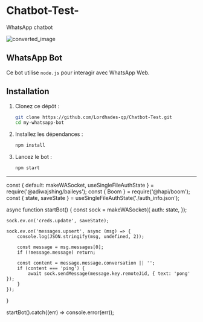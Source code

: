 # Chatbot-Test-
WhatsApp chatbot 

![converted_image](https://github.com/user-attachments/assets/009c639c-3fea-4372-b728-c740d8aec591)


## WhatsApp Bot


Ce bot utilise `node.js` pour interagir avec WhatsApp Web.

## Installation
1. Clonez ce dépôt :  
   ```bash
   git clone https://github.com/Lordhades-qp/Chatbot-Test.git
   cd my-whatsapp-bot
   ```
2. Installez les dépendances :  
   ```bash
   npm install
   ```
3. Lancez le bot :  
   ```bash
   npm start
   ```


---------

   const { default: makeWASocket, useSingleFileAuthState } = require('@adiwajshing/baileys');
const { Boom } = require('@hapi/boom');
const { state, saveState } = useSingleFileAuthState('./auth_info.json');

async function startBot() {
    const sock = makeWASocket({
        auth: state,
    });

    sock.ev.on('creds.update', saveState);

    sock.ev.on('messages.upsert', async (msg) => {
        console.log(JSON.stringify(msg, undefined, 2));

        const message = msg.messages[0];
        if (!message.message) return;

        const content = message.message.conversation || '';
        if (content === 'ping') {
            await sock.sendMessage(message.key.remoteJid, { text: 'pong' });
        }
    });
}

startBot().catch((err) => console.error(err));
